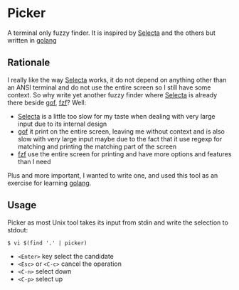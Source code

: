 # Picker

A terminal only fuzzy finder. It is inspired by [Selecta][] and the others but written in [golang][]

## Rationale

I really like the way [Selecta][] works, it do not depend on anything other than an ANSI terminal and do not use the entire screen so I still have some context.
So why write yet another fuzzy finder where [Selecta][] is already there beside [gof][], [fzf][]?
Well:
* [Selecta][] is a little too slow for my taste when dealing with very large input due to its internal design
* [gof][] it print on the entire screen, leaving me without context and is also slow with very large input maybe due to the fact that it use regexp for matching and printing the matching part of the screen
* [fzf][] use the entire screen for printing and have more options and features than I need

Plus and more important, I wanted to write one, and used this tool as an exercise for learning [golang][].

[golang]: http://golang.org
[Selecta]: https://github.com/garyberngardt/selecta
[gof]: https://github.com/mattn/gof
[fzf]: https://github.com/junegunn/fzf

## Usage

Picker as most Unix tool takes its input from stdin and write the selection to stdout:

```
$ vi $(find '.' | picker)
```

* `<Enter>` key select the candidate
* `<Esc>` or `<C-c>` cancel the operation
* `<C-n>` select down
* `<C-p>` select up
